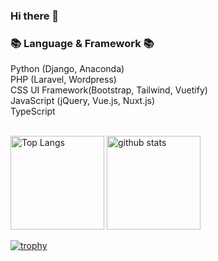 ### Hi there 👋

### 📚 Language & Framework 📚<br>
Python (Django, Anaconda)<br>
PHP (Laravel, Wordpress)<br>
CSS UI Framework(Bootstrap, Tailwind, Vuetify)<br>
JavaScript (jQuery, Vue.js, Nuxt.js)<br>
TypeScript<br><br>



<!--
**takushisato/takushisato** is a ✨ _special_ ✨ repository because its `README.md` (this file) appears on your GitHub profile.

Here are some ideas to get you started:

- 🔭 I’m currently working on ...
- 🌱 I’m currently learning ...
- 👯 I’m looking to collaborate on ...
- 🤔 I’m looking for help with ...
- 💬 Ask me about ...
- 📫 How to reach me: ...
- 😄 Pronouns: ...
- ⚡ Fun fact: ...
-->


<p align="left"> 
  <img alt="Top Langs" height="150px" src="https://github-readme-stats.vercel.app/api/top-langs/?username=takushisato&layout=compact&show_icons=truecount_private=true&theme=onedark" />
  <img alt="github stats" height="150px" src="https://github-readme-stats.vercel.app/api?username=takushisato&theme=onedark&count_private=true&show_icons=ture" />
</p>

[![trophy](https://github-profile-trophy.vercel.app/?username=takushisato&theme=onedark&count_private=true&column=7)](https://github.com/ryo-ma/github-profile-trophy)
